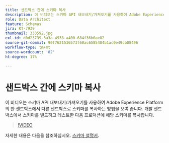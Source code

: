 ```yaml
---
title: 샌드박스 간에 스키마 복사
description: 이 비디오는 스키마 API 내보내기/가져오기를 사용하여 Adobe Experience Platform의 한 샌드박스에서 다른 샌드박스로 스키마를 복사하는 방법을 보여 줍니다.
role: Data Architect
feature: Schemas
jira: KT-7939
thumbnail: 333592.jpg
exl-id: d0d23739-3a3a-4938-a400-684f36b0ae82
source-git-commit: 90f7621536573f60ac6585404b1ac0e49cb08496
workflow-type: tm+mt
source-wordcount: '82'
ht-degree: 17%

---
```


# 샌드박스 간에 스키마 복사

이 비디오는 스키마 API 내보내기/가져오기를 사용하여 Adobe Experience Platform의 한 샌드박스에서 다른 샌드박스로 스키마를 복사하는 방법을 보여 줍니다. 개발 샌드박스에서 스키마를 빌드하고 테스트한 다음 프로덕션에 해당 스키마를 복사합니다.

>[!VIDEO](https://video.tv.adobe.com/v/333592?quality=12&learn=on)

자세한 내용은 다음을 참조하십시오. [스키마 설명서](https://experienceleague.adobe.com/docs/experience-platform/xdm/home.html?lang=ko-KR).

